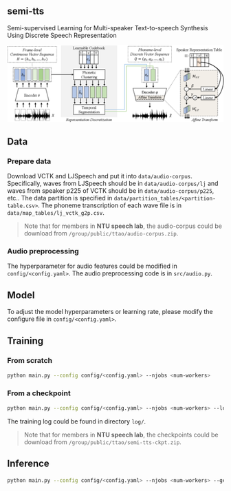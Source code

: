 ## semi-tts
Semi-supervised Learning for Multi-speaker Text-to-speech Synthesis Using Discrete Speech Representation
<p align="center">
  <img src="illustration.png">
</p>

## Data
### Prepare data
Download VCTK and LJSpeech and put it into `data/audio-corpus`. Specifically, waves from LJSpeech should be in `data/audio-corpus/lj` and waves from speaker p225 of VCTK should be in `data/audio-corpus/p225`, etc..
The data partition is specified in `data/partition_tables/<partition-table.csv>`.
The phoneme transcription of each wave file is in `data/map_tables/lj_vctk_g2p.csv`.
>Note that for members in **NTU speech lab**, the audio-corpus could be download from `/group/public/ttao/audio-corpus.zip`.

### Audio preprocessing
The hyperparameter for audio features could be modified in `config/<config.yaml>`.
The audio preprocessing code is in `src/audio.py`.

## Model
To adjust the model hyperparameters or learning rate, please modify the configure file in `config/<config.yaml>`.

## Training
### From scratch
```sh
python main.py --config config/<config.yaml> --njobs <num-workers>
```
### From a checkpoint
```sh
python main.py --config config/<config.yaml> --njobs <num-workers> --load <checkpoint-path>
```
The training log could be found in directory `log/`.
>Note that for members in **NTU speech lab**, the checkpoints could be download from `/group/public/ttao/semi-tts-ckpt.zip`.

## Inference
```sh
python main.py --config config/<config.yaml> --njobs <num-workers> --gen-specgram
```
